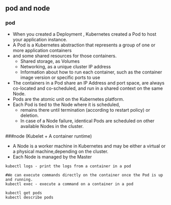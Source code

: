 ## pod and node

### pod
- When you created a Deployment , Kubernetes created a Pod to host your application instance. 
- A Pod is a Kubernetes abstraction that represents a group of one or more application containers
- and some shared resources for those containers. 
  - Shared storage, as Volumes
  - Networking, as a unique cluster IP address
  - Information about how to run each container, such as the container image version or specific ports to use
- The containers in a Pod share an IP Address and port space, are always co-located and co-scheduled, and run in a shared context on the same Node.
- Pods are the atomic unit on the Kubernetes platform. 
- Each Pod is tied to the Node where it is scheduled, 
  - remains there until termination (according to restart policy) or deletion. 
  - In case of a Node failure, identical Pods are scheduled on other available Nodes in the cluster.
  
 ###node (Kubelet + A container runtime)
 - A Node is a worker machine in Kubernetes and may be either a virtual or a physical machine,depending on the cluster. 
 - Each Node is managed by the Master
 ```
 kubectl logs - print the logs from a container in a pod
 
 #We can execute commands directly on the container once the Pod is up and running.
 kubectl exec - execute a command on a container in a pod
 
 kubectl get pods
 kubectl describe pods

```

  
 